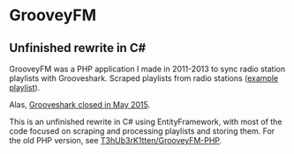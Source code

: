 # GrooveyFM
## Unfinished rewrite in C# #

GrooveyFM was a PHP application I made in 2011-2013 to sync radio station playlists with Grooveshark. Scraped playlists from radio stations ([example playlist](http://www.mediabase.com/whatsong/whatsong.asp?var_s=087082087068045070077)). 

Alas, [Grooveshark closed in May 2015](http://www.inquisitr.com/2056893/grooveshark-forced-to-close-due-to-courts-ruling/).

This is an unfinished rewrite in C# using EntityFramework, with most of the code focused on scraping and processing playlists and storing them. For the old PHP version, see [T3hUb3rK1tten/GrooveyFM-PHP](https://github.com/T3hUb3rK1tten/GrooveyFM-PHP).
